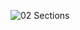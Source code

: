 ![02  Sections](https://user-images.githubusercontent.com/112502847/232889704-3d68eb7d-072e-4825-99fd-9276c8a022bf.gif)
